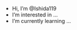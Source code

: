 - Hi, I’m @Ishida119
- I’m interested in ...
- I’m currently learning ...

<!---
Ishida119/Ishida119 is a ✨ special ✨ repository because its `README.md` (this file) appears on your GitHub profile.ssssasd
You can click the Preview link to take a look at your changes.
--->
